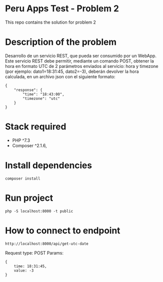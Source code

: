 # Peru Apps Test - Problem 2

This repo contains the solution for problem 2

# Description of the problem

Desarrollo de un servicio REST, que pueda ser consumido por un WebApp.
Este servicio REST debe permitir, mediante un comando POST, obtener la hora en
formato UTC de 2 parámetros enviados al servicio: hora y timezone (por ejemplo:
dato1=18:31:45, dato2=-3), deberán devolver la hora calculada, en un archivo json
con el siguiente formato:

```
{
    "response": {
        "time": "18:43:00",
        "timezone": "utc"
    }
}
```

# Stack required

- PHP ^7.3
- Composer ^2.1.6,

# Install dependencies

```
composer install
```

# Run project

```
php -S localhost:8000 -t public
```

# How to connect to endpoint 

```
http://localhost:8000/api/get-utc-date
```

Request type: POST
Params:

```
{
    time: 18:31:45,
    value: -3
}
```

